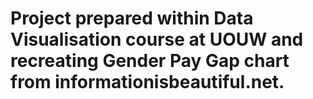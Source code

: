 # Project prepared within Data Visualisation course at UOUW and recreating Gender Pay Gap chart from informationisbeautiful.net.
